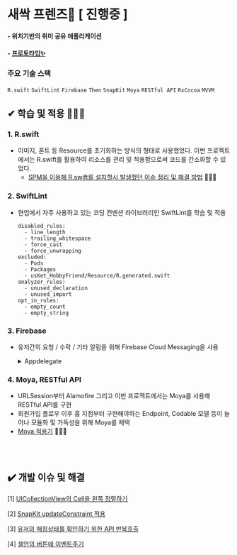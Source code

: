 # 새싹 프렌즈🌱 [ 진행중 ]
#### - 위치기반의 취미 공유 애플리케이션 
#### - [프로토타입✨](https://www.figma.com/file/lr65iNqhERfPv7SGp267KB/SeSAC?node-id=27%3A1397)
### 주요 기술 스택
`R.swift` `SwiftLint` `Firebase` `Then` `SnapKit` `Moya` `RESTful API` `RxCocoa` `MVVM` 

##  ✔ 학습 및 적용 🏃🏻‍♂️

### 1. R.swift
  * 이미지, 폰트 등 Resource를 초기화하는 방식의 형태로 사용했었다. 이번 프로젝트에서는 R.swift를 활용하여 리소스를 관리 및 적용함으로써 코드를 간소화할 수 있었다.
    * [SPM을 이용해 R.swift를 설치할시 발생했던 이슈 정리 및 해결 방법](https://pooh-footprints.tistory.com/38) 🏋🏻‍♀️

### 2. SwiftLint
  * 현업에서 자주 사용하고 있는 코딩 컨벤션 라이브러리인 SwiftLint를 학습 및 적용

    ```
    disabled_rules:
      - line_length
      - trailing_whitespace
      - force_cast
      - force_unwrapping
    excluded:
      - Pods
      - Packages
      - usKet_HobbyFriend/Resource/R.generated.swift
    analyzer_rules:
      - unused_declaration
      - unused_import
    opt_in_rules:
      - empty_count
      - empty_string
    ```
    
### 3. Firebase

  * 유저간의 요청 / 수락 / 기타 알림을 위해 Firebase Cloud Messaging을 사용

      <details>
      <summary> Appdelegate </summary>
      <div markdown="1">    
        
      * UNUserNotificationCenter를 이용해 알림 등록  

        ```swift
          import Firebase

          @main
          class AppDelegate: UIResponder, UIApplicationDelegate {

            func application(_ application: UIApplication, didFinishLaunchingWithOptions launchOptions: [UIApplication.LaunchOptionsKey: Any]?) -> Bool {

                FirebaseApp.configure()

                UNUserNotificationCenter.current().delegate = self
                Messaging.messaging().delegate = self

                UNUserNotificationCenter.current().requestAuthorization(options: [.alert, .badge, .sound]) { _, _ in }

                application.registerForRemoteNotifications()

                ···

            }
        ```
        
       * extension Appdelegate : MessagingDelegate,UNUserNotificationCenterDelegate 채택 
          * Messaging 함수 -> FCM 토큰을 UserDefaults로 관리
        
            ```swift
              extension AppDelegate: MessagingDelegate {

                    func messaging(_ messaging: Messaging, didReceiveRegistrationToken fcmToken: String?) {

                        lazy var signup = Helper()

                        guard let fcmToken = fcmToken else {
                            signup.registerUserData(userDataType: .FCMtoken, variable: "None")
                            return
                        }
                        signup.registerUserData(userDataType: .FCMtoken, variable: fcmToken)

                    }

                    func application(_ application: UIApplication, didReceiveRemoteNotification userInfo: [AnyHashable: Any],
                                         fetchCompletionHandler completionHandler: @escaping (UIBackgroundFetchResult) -> Void) {

                            completionHandler(UIBackgroundFetchResult.newData)
                     }
                }

                extension AppDelegate: UNUserNotificationCenterDelegate {

                    func userNotificationCenter(_ center: UNUserNotificationCenter, willPresent notification: UNNotification, withCompletionHandler                                        completionHandler: @escaping (UNNotificationPresentationOptions) -> Void) {
                        completionHandler([ .banner, .badge, .sound])
                    }

                    func userNotificationCenter(_ center: UNUserNotificationCenter, didReceive response: UNNotificationResponse, withCompletionHandler                                   completionHandler: @escaping () -> Void) {
                        completionHandler()
                    }
                }
            ```
        
      </div>
      </details>
    
### 4. Moya, RESTful API
  * URLSession부터 Alamofire 그리고 이번 프로젝트에서는 Moya를 사용해 RESTful API를 구현
  * 회원가입 플로우 이후 홈 지점부터 구현해야하는 Endpoint, Codable 모델 등이 늘어나 모듈화 및 가독성을 위해 Moya를 채택
  * [Moya 적용기](https://pooh-footprints.tistory.com/39) 🏋🏻‍♀️


<br></br>


## ✔️ 개발 이슈 및 해결

[1] [UICollectionView의 Cell을 왼쪽 정렬하기](https://pooh-footprints.tistory.com/43)

[2] [SnapKit updateConstraint 적용](https://pooh-footprints.tistory.com/44)

[3] [유저의 매칭상태를 확인하기 위한 API 반복호출](https://pooh-footprints.tistory.com/45)

[4] [셀안의 버튼에 이벤트주기](https://pooh-footprints.tistory.com/46)
